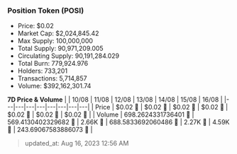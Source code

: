 
  ### Position Token (POSI)
  - Price: $0.02
  - Market Cap: $2,024,845.42
  - Max Supply: 100,000,000
  - Total Supply: 90,971,209.005
  - Circulating Supply: 90,191,284.029
  - Total Burn: 779,924.976
  - Holders: 733,201
  - Transactions: 5,714,857
  - Volume: $392,162,301.74

  **7D Price & Volume**
  | | 10&#x2F;08 | 11&#x2F;08 | 12&#x2F;08 | 13&#x2F;08 | 14&#x2F;08 | 15&#x2F;08 | 16&#x2F;08 |
  |---|---|---|---|---|---|---|---|
  | Price | $0.02 🚀 | $0.02 🔻 | $0.02 🔻 | $0.02 🚀 | $0.02 🚀 | $0.02 🔻 | $0.02 🔻 |
  | Volume | 698.2624331736401 🔻 | 569.4130402329682 🔻 | 2.66K 🚀 | 688.5833692060486 🔻 | 2.27K 🚀 | 4.59K 🚀 | 243.69067583886073 🔻 |

  > updated_at: Aug 16, 2023 12:56 AM
